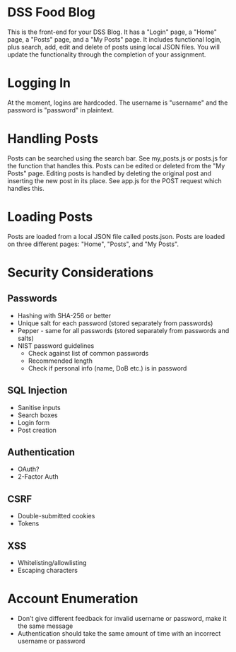 # DSS Food Blog
This is the front-end for your DSS Blog. It has a "Login" page, a "Home" page, a "Posts" page, and a "My Posts" page. It includes
functional login, plus search, add, edit and delete of posts using local JSON files. You will update the functionality through the completion of your assignment.

# Logging In
At the moment, logins are hardcoded. The username is "username" and the password is "password" in plaintext.

# Handling Posts
Posts can be searched using the search bar. See my_posts.js or posts.js for the function that handles this.
Posts can be edited or deleted from the "My Posts" page. Editing posts is handled by deleting the original post and inserting the new post in its place. See app.js for the POST request which handles this.

# Loading Posts
Posts are loaded from a local JSON file called posts.json. Posts are loaded on three different pages: "Home", "Posts", and "My Posts".

# Security Considerations
## Passwords
- Hashing with SHA-256 or better
- Unique salt for each password (stored separately from passwords)
- Pepper - same for all passwords (stored separately from passwords and salts)
- NIST password guidelines
  - Check against list of common passwords
  - Recommended length
  - Check if personal info (name, DoB etc.) is in password

## SQL Injection
- Sanitise inputs
- Search boxes
- Login form
- Post creation

## Authentication
- OAuth?
- 2-Factor Auth

## CSRF
- Double-submitted cookies
- Tokens

## XSS
- Whitelisting/allowlisting
- Escaping characters

# Account Enumeration
- Don’t give different feedback for invalid username or password, make it the same message
- Authentication should take the same amount of time with an incorrect username or password
